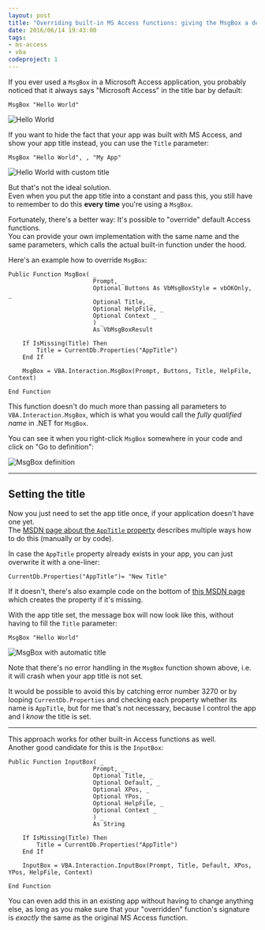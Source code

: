 ```yaml
---
layout: post
title: "Overriding built-in MS Access functions: giving the MsgBox a default title" 
date: 2016/06/14 19:43:00
tags:
- ms-access
- vba
codeproject: 1
---
```


If you ever used a `MsgBox` in a Microsoft Access application, you probably noticed that it always says "Microsoft Access" in the title bar by default:

    MsgBox "Hello World"
    
![Hello World](/img/ms-access-msgbox1.png)

If you want to hide the fact that your app was built with MS Access, and show your app title instead, you can use the `Title` parameter:

    MsgBox "Hello World", , "My App"
    
![Hello World with custom title](/img/ms-access-msgbox2.png)

But that's not the ideal solution.  
Even when you put the app title into a constant and pass this, you still have to remember to do this **every time** you're using a `MsgBox`.

Fortunately, there's a better way: It's possible to "override" default Access functions.  
You can provide your own implementation with the same name and the same parameters, which calls the actual built-in function under the hood.

Here's an example how to override `MsgBox`:


    Public Function MsgBox( _
                            Prompt, _
                            Optional Buttons As VbMsgBoxStyle = vbOKOnly, _
                            Optional Title, _
                            Optional HelpFile, _
                            Optional Context _
                            ) _
                            As VbMsgBoxResult

        If IsMissing(Title) Then
            Title = CurrentDb.Properties("AppTitle")
        End If

        MsgBox = VBA.Interaction.MsgBox(Prompt, Buttons, Title, HelpFile, Context)

    End Function

This function doesn't do much more than passing all parameters to `VBA.Interaction.MsgBox`, which is what you would call the *fully qualified name* in .NET for `MsgBox`.

You can see it when you right-click `MsgBox` somewhere in your code and click on "Go to definition":

![MsgBox definition](/img/ms-access-msgbox3.png)


---

## Setting the title

Now you just need to set the app title once, if your application doesn't have one yet.  
The [MSDN page about the `AppTitle` property](https://msdn.microsoft.com/en-us/library/office/ff821127.aspx) describes multiple ways how to do this (manually or by code).

In case the `AppTitle` property already exists in your app, you can just overwrite it with a one-liner:

    CurrentDb.Properties("AppTitle")= "New Title"

If it doesn't, there's also example code on the bottom of [this MSDN page](https://msdn.microsoft.com/en-us/library/office/ff197957.aspx) which creates the property if it's missing.

    
With the app title set, the message box will now look like this, without having to fill the `Title` parameter:

    MsgBox "Hello World"


![MsgBox with automatic title](/img/ms-access-msgbox4.png)


Note that there's no error handling in the `MsgBox` function shown above, i.e. it will crash when your app title is not set.

It would be possible to avoid this by catching error number 3270 or by looping `CurrentDb.Properties` and checking each property whether its name is `AppTitle`, but for me that's not necessary, because I control the app and I *know* the title is set.

---

This approach works for other built-in Access functions as well.  
Another good candidate for this is the `InputBox`:

	Public Function InputBox( _
	                        Prompt, _
	                        Optional Title, _
	                        Optional Default, _
	                        Optional XPos, _
	                        Optional YPos, _
	                        Optional HelpFile, _
	                        Optional Context _
	                        ) _
	                        As String
	                        
	    If IsMissing(Title) Then
	        Title = CurrentDb.Properties("AppTitle")
	    End If
	    
	    InputBox = VBA.Interaction.InputBox(Prompt, Title, Default, XPos, YPos, HelpFile, Context)
	    
	End Function

You can even add this in an existing app without having to change anything else, as long as you make sure that your "overridden" function's signature is *exactly* the same as the original MS Access function.

